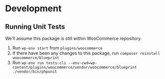 # Development

## Running Unit Tests

We'll assume this package is still within WooCommerce repository.

1. Run `wp-env start` from `plugins/woocommerce`
2. If there have been any changes to this package, run `composer reinstall woocommerce/blueprint`
3. Run `wp-env run tests-cli --env-cwd=wp-content/plugins/woocommerce/vendor/woocommerce/blueprint ./vendor/bin/phpunit`